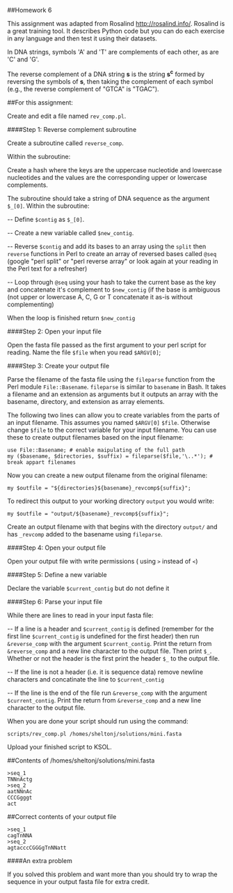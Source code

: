 ##Homework 6

This assignment was adapted from Rosalind http://rosalind.info/. Rosalind is a great training tool. It describes Python code but you can do each exercise in any language and then test it using their datasets.

In DNA strings, symbols 'A' and 'T' are complements of each other, as are 'C' and 'G'.

The reverse complement of a DNA string **s** is the string **s<sup>c</sup>** formed by reversing the symbols of **s**, then taking the complement of each symbol (e.g., the reverse complement of "GTCA" is "TGAC").

##For this assignment:

Create and edit a file named `rev_comp.pl`.

####Step 1: Reverse complement subroutine

Create a subroutine called `reverse_comp`.

Within the subroutine:

Create a hash where the keys are the uppercase nucleotide and lowercase nucleotides and the values are the corresponding upper or lowercase complements. 

The subroutine should take a string of DNA sequence as the argument `$_[0]`. Within the subroutine:

-- Define `$contig` as `$_[0]`.

-- Create a new variable called `$new_contig`.

-- Reverse `$contig` and add its bases to an array using the `split` then `reverse` functions in Perl to create an array of reversed bases called `@seq` (google "perl split" or "perl reverse array" or look again at your reading in the Perl text for a refresher)

-- Loop through `@seq` using your hash to take the current base as the key and concatenate it's complement to `$new_contig` (if the base is ambiguous (not upper or lowercase A, C, G or T concatenate it as-is without complementing)

When the loop is finished return `$new_contig`

####Step 2: Open your input file

Open the fasta file passed as the first argument to your perl script for reading. Name the file `$file` when you read `$ARGV[0]`;

####Step 3: Create your output file

Parse the filename of the fasta file using the `fileparse` function from the Perl module `File::Basename`. `fileparse` is similar to `basename` in Bash. It takes a filename and an extension as arguments but it outputs an array with the basename, directory, and extension as array elements.

The following two lines can allow you to create variables from the parts of an input filename. This assumes you named `$ARGV[0]` `$file`. Otherwise change `$file` to the correct variable for your input filename. You can use these to create output filenames based on the input filename:

```
use File::Basename; # enable maipulating of the full path
my ($basename, $directories, $suffix) = fileparse($file,'\..*'); # break appart filenames
```

Now you can create a new output filename from the original filename:

```
my $outfile = "${directories}${basename}_revcomp${suffix}";
```

To redirect this output to your working directory `output` you would write:

```
my $outfile = "output/${basename}_revcomp${suffix}";
```

Create an output filename with that begins with the directory `output/` and has `_revcomp` added to the basename using `fileparse`.

####Step 4: Open your output file

Open your output file with write permissions ( using `>` instead of `<`)

####Step 5: Define a new variable

Declare the variable `$current_contig` but do not define it

####Step 6: Parse your input file

While there are lines to read in your input fasta file: 

-- If a line is a header and `$current_contig` is defined (remember for the first line `$current_contig` is undefined for the first header) then run `&reverse_comp` with the argument `$current_contig`. Print the return from `&reverse_comp` and a new line character to the output file. Then print `$_`. Whether or not the header is the first print the header `$_` to the output file.

-- If the line is not a header (i.e. it is sequence data) remove newline characters and concatinate the line to `$current_contig`

-- If the line is the end of the file run `&reverse_comp` with the argument `$current_contig`. Print the return from `&reverse_comp` and a new line character to the output file.

When you are done your script should run using the command:

```
scripts/rev_comp.pl /homes/sheltonj/solutions/mini.fasta
```

Upload your finished script to KSOL.

##Contents of /homes/sheltonj/solutions/mini.fasta

```
>seq_1
TNNnActg
>seq_2
aatNNnAc
CCCGgggt
act
```

##Correct contents of your output file

```
>seq_1
cagTnNNA
>seq_2
agtacccCGGGgTnNNatt
```

####An extra problem

If you solved this problem and want more than you should try to wrap the sequence in your output fasta file for extra credit.
